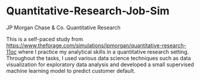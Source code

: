 # Quantitative-Research-Job-Sim
JP Morgan Chase &amp; Co. Quantitative Research

This is a self-paced study from https://www.theforage.com/simulations/jpmorgan/quantitative-research-11oc where I practice my analytical skills in a quantitative research setting. Throughout the tasks, I used various data science techniques such as data visualization for exploratory data analysis and developed a small supervised machine learning model to predict customer default.
